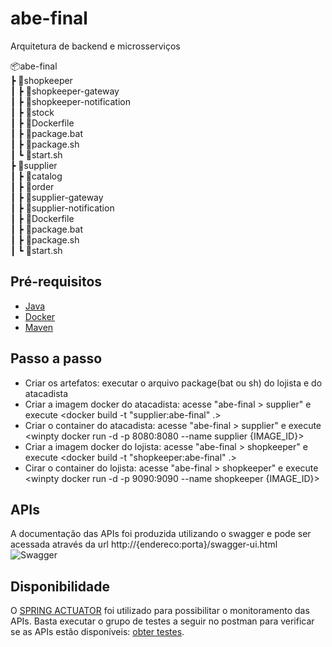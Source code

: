 # abe-final
Arquitetura de backend e microsserviços

📦abe-final  
 ┣ 📂shopkeeper  
 ┃ ┣ 📂shopkeeper-gateway  
 ┃ ┣ 📂shopkeeper-notification  
 ┃ ┣ 📂stock  
 ┃ ┣ 📜Dockerfile  
 ┃ ┣ 📜package.bat  
 ┃ ┣ 📜package.sh  
 ┃ ┗ 📜start.sh  
 ┣ 📂supplier  
 ┃ ┣ 📂catalog  
 ┃ ┣ 📂order  
 ┃ ┣ 📂supplier-gateway  
 ┃ ┣ 📂supplier-notification  
 ┃ ┣ 📜Dockerfile  
 ┃ ┣ 📜package.bat  
 ┃ ┣ 📜package.sh  
 ┃ ┗ 📜start.sh  

## Pré-requisitos
- [Java](https://www.oracle.com/technetwork/pt/java/javase/downloads/jdk8-downloads-2133151.html)
- [Docker](https://docs.docker.com/)
- [Maven](https://maven.apache.org/download.cgi)

## Passo a passo
- Criar os artefatos: executar o arquivo package(bat ou sh) do lojista e do atacadista
- Criar a imagem docker do atacadista: acesse "abe-final > supplier" e execute <docker build -t "supplier:abe-final" .>
- Criar o container do atacadista: acesse "abe-final > supplier" e execute <winpty docker run -d -p 8080:8080 --name supplier {IMAGE_ID}>
- Criar a imagem docker do lojista: acesse "abe-final > shopkeeper" e execute <docker build -t "shopkeeper:abe-final" .>
- Cirar o container do lojista: acesse "abe-final > shopkeeper" e execute <winpty docker run -d -p 9090:9090 --name shopkeeper {IMAGE_ID}>

## APIs
A documentação das APIs foi produzida utilizando o swagger e pode ser acessada através da url http://{endereco:porta}/swagger-ui.html
![Swagger](https://docs.google.com/drawings/d/e/2PACX-1vSjPEdpH_itR_nwox2rU0PJ7uTkopu8wLlPihYjShB4Hz-ZuwHZ8JIK6vzF-t1SN75531ia_VVcgtBd/pub?w=927&h=495)

## Disponibilidade
O [SPRING ACTUATOR](https://docs.spring.io/spring-boot/docs/current/reference/html/production-ready-features.html) foi utilizado para possibilitar o monitoramento das APIs. Basta executar o grupo de testes a seguir no postman para verificar se as APIs estão disponíveis: [obter testes](https://www.getpostman.com/collections/b80b24f1576c703e9680).
